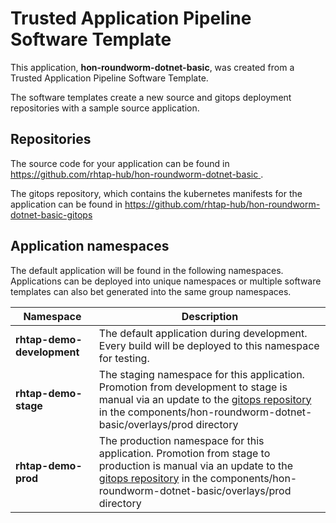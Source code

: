 # Trusted Application Pipeline Software Template

This application, **hon-roundworm-dotnet-basic**, was created from a Trusted Application Pipeline Software Template.

The software templates create a new source and gitops deployment repositories with a sample source application. 

## Repositories

The source code for your application can be found in [https://github.com/rhtap-hub/hon-roundworm-dotnet-basic ](https://github.com/rhtap-hub/hon-roundworm-dotnet-basic ).
 
The gitops repository, which contains the kubernetes manifests for the application can be found in 
[https://github.com/rhtap-hub/hon-roundworm-dotnet-basic-gitops ](https://github.com/rhtap-hub/hon-roundworm-dotnet-basic-gitops ) 

## Application namespaces 

The default application will be found in the following namespaces. Applications can be deployed into unique namespaces or multiple software templates can also bet generated into the same group namespaces.  

|  Namespace   |  Description   |  
| -------- | -------- |   
| **rhtap-demo-development** | The default application during development. Every build will be deployed to this namespace for testing. | 
| **rhtap-demo-stage** | The staging namespace for this application. Promotion from development to stage is manual via an update to the [gitops repository](https://github.com/rhtap-hub/hon-roundworm-dotnet-basic-gitops ) in the components/hon-roundworm-dotnet-basic/overlays/prod directory |  
| **rhtap-demo-prod** | The production namespace for this application. Promotion from stage to production is manual via an update to the [gitops repository](https://github.com/rhtap-hub/hon-roundworm-dotnet-basic-gitops ) in the components/hon-roundworm-dotnet-basic/overlays/prod directory | 